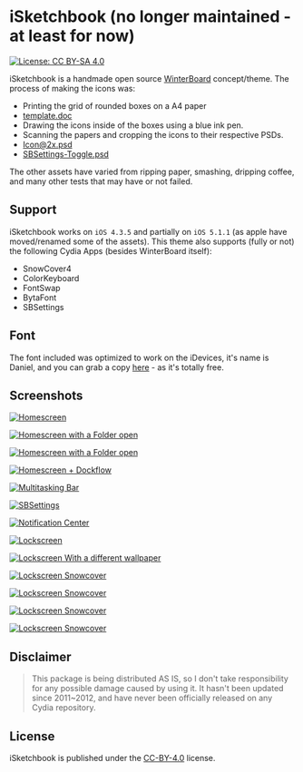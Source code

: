 # iSketchbook (no longer maintained - at least for now)

[![License: CC BY-SA 4.0](https://img.shields.io/badge/License-CC%20BY--SA%204.0-lightgrey.svg)](http://creativecommons.org/licenses/by-sa/4.0/)

iSketchbook is a handmade open source [WinterBoard](https://www.theiphonewiki.com/wiki/WinterBoard) concept/theme.
The process of making the icons was:
- Printing the grid of rounded boxes on a A4 paper
 - [template.doc](/tempalte.doc)
- Drawing the icons inside of the boxes using a blue ink pen.
- Scanning the papers and cropping the icons to their respective PSDs.
 - [Icon@2x.psd](/PSDs/Icon@2x.psd)
 - [SBSettings-Toggle.psd](/PSDs/SBSettings-Toggle.psd)

The other assets have varied from ripping paper, smashing, dripping coffee, and many other tests that may have or not failed.

## Support

iSketchbook works on `iOS 4.3.5` and partially on `iOS 5.1.1` (as apple have moved/renamed some of the assets).
This theme also supports (fully or not) the following Cydia Apps (besides WinterBoard itself):
- SnowCover4
- ColorKeyboard
- FontSwap
- BytaFont
- SBSettings

## Font

The font included was optimized to work on the iDevices, it's name is Daniel, and you can grab a copy [here](http://www.dafont.com/pt/daniel.font) - as it's totally free.

## Screenshots

[![Homescreen](../../isketchbook-screenshots/images/homescreen.PNG)](../../isketchbook-screenshots/images/homescreen.PNG)

[![Homescreen with a Folder open](../../isketchbook-screenshots/images/homescreen-folder-02.PNG)](../../isketchbook-screenshots/images/homescreen-folder-02.PNG)

[![Homescreen with a Folder open](../../isketchbook-screenshots/images/homescreen-folder-03.PNG)](../../isketchbook-screenshots/images/homescreen-folder-03.PNG)

[![Homescreen + Dockflow](../../isketchbook-screenshots/images/homescreen-dockflow.PNG)](../../isketchbook-screenshots/images/homescreen-dockflow.PNG)

[![Multitasking Bar](../../isketchbook-screenshots/images/multitasking-bar-01.PNG)](../../isketchbook-screenshots/images/multitasking-bar-01.PNG)

[![SBSettings](../../isketchbook-screenshots/images/sbsettings-01.PNG)](../../isketchbook-screenshots/images/sbsettings-01.PNG)

[![Notification Center](../../isketchbook-screenshots/images/notification-center-01.PNG)](../../isketchbook-screenshots/images/notification-center-01.PNG)

[![Lockscreen](../../isketchbook-screenshots/images/lockscreen-01.PNG)](../../isketchbook-screenshots/images/lockscreen-01.PNG)

[![Lockscreen With a different wallpaper](../../isketchbook-screenshots/images/lockscreen-02.PNG)](../../isketchbook-screenshots/images/lockscreen-02.PNG)

[![Lockscreen Snowcover](../../isketchbook-screenshots/images/lockscreen-03-snowcover.PNG)](../../isketchbook-screenshots/images/lockscreen-03-snowcover.PNG)

[![Lockscreen Snowcover](../../isketchbook-screenshots/images/lockscreen-06.PNG)](../../isketchbook-screenshots/images/lockscreen-06.PNG)

[![Lockscreen Snowcover](../../isketchbook-screenshots/images/lockscreen-04-notification.PNG)](../../isketchbook-screenshots/images/lockscreen-04-notification.PNG)

[![Lockscreen Snowcover](../../isketchbook-screenshots/images/lockscreen-05-charging.PNG)](../../isketchbook-screenshots/images/lockscreen-05-charging.PNG)

## Disclaimer

> This package is being distributed AS IS, so I don't take responsibility for any possible damage caused by using it. It hasn't been updated since 2011~2012, and have never been officially released on any Cydia repository.

## License

iSketchbook is published under the [CC-BY-4.0](/LICENSE) license.
